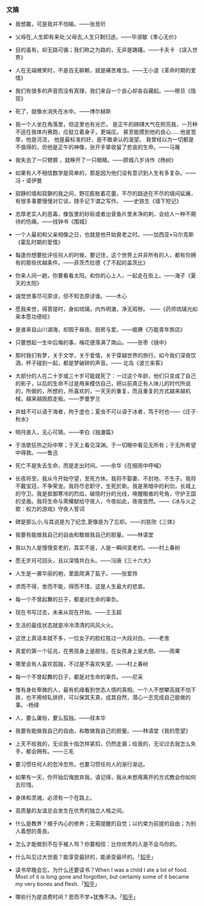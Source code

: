 ### 文摘

- 我想赢，可是我并不怕输。——张昱珩

- 父母在,人生即有来处;父母去,人生只剩归途。——毕淑敏《孝心无价》

- 目的虽有，却无路可循；我们称之为路的，无非是踌躇。——卡夫卡 《误入世界》

- 人在无端微笑时，不是百无聊赖，就是痛苦难当。——王小波《革命时期的爱情》

- 我们有很多的声音而没有真理，我们来自一个良心却各自藏起。——穆旦《隐现》

- 死了，就像水消失在水中。——博尔赫斯

- 我一个人坐在角落里，但这里也有光芒。 是正午的磅礴大气在照亮我，一万种不适在我体内赛跑，应挺立着身子，更端庄。 甚至能摸到他的良心……他是宽厚，他是河流， 他是最标准的好，是不敢承认的渴望。 我曾经以为一切都是不值得的，但他是正午的神像，张开手掌收留了悲哀的生命。——马雁

- 我失去了一只臂膀 ，就睁开了一只眼睛。——顾城八岁诗作《杨树》

- 如果有人不相信数学是简单的，那是因为他们没有意识到人生有多复杂。——冯・诺伊曼

- 寂静的墙和寂静的我之间，野花膨胀着花蕾，不尽的路途在不尽的墙间延展，有很多事要慢慢对它谈，随手记下谓之写作。 ——史铁生《墙下短记》

- 忠厚老实人的恶毒，像饭里的砂砾或者出骨鱼片里未净的刺，会给人一种不期待的伤痛。——钱钟书《围城》

- 一个人最初和父亲相像之日，也就是他开始衰老之时。——加西亚•马尔克斯《霍乱时期的爱情》

- 每逢你想要批评任何人的时候，要记住，这个世界上并非所有的人，都有你拥有的那些优越条件。——菲茨杰拉德《了不起的盖茨比》

- 你来人间一趟，你要看看太阳。和你的心上人，一起走在街上。——海子《夏天的太阳》

- 诚觉世事尽可原谅，但不知去原谅谁。——木心

- 愿我来世，得菩提时，身如琉璃，内外明澈，净无瑕秽。 ——《药师琉璃光如来本愿功德经》

- 是谁来自山川湖海，却囿于昼夜、厨房与爱。——姬赓《万能青年旅店》

- 只要想起一生中后悔的事，梅花便落满了南山。——张枣《镜中》

- 那时我们有梦，关于文学，关于爱情，关于穿越世界的旅行。如今我们深夜饮酒，杯子碰到一起，都是梦破碎的声音。—— 北岛《波兰来客》

- 大部分的人在二十岁或三十岁可能就死了：一过这个年龄，他们只变成了自己的影子，以后的生命不过是用来模仿自己，把以前真正有人味儿的时代所说的，所做的，所想的，所喜欢的，一天天的重复，而且重复的方式越来越机械，越来越脱腔走板。——罗曼罗兰

- 井蛙不可以语于海者，拘于虚也；夏虫不可以语于冰者，笃于时也——《庄子·秋水》

- 明月直入，无心可猜。——李白《独漉篇》

- 于浩歌狂热之际中寒；于天上看见深渊。于一切眼中看见无所有；于无所希望中得救。——鲁迅

- 死亡不是失去生命，而是走出时间。——余华《在细雨中呼喊》

- 长夜将至，我从今开始守望，至死方休。我将不娶妻、不封地、不生子。我将不戴宝冠，不争荣宠。我将尽忠职守，生死於斯。我是黑暗中的利剑，长城上的守卫。我是抵御寒冷的烈焰，破晓时分的光线，唤醒眠者的号角，守护王国的坚盾。我将生命与荣耀献给守夜人，今夜如此，夜夜皆然。——《冰与火之歌：权力的游戏》守夜人誓词

- 碑是那么小,与其说是为了纪念,更像是为了忘却。——刘慈欣《三体》

- 我要有能做我自己的自由和敢做我自己的胆量。——林语堂

- 我以为人是慢慢变老的，其实不是，人是一瞬间变老的。——村上春树

- 愿无岁月可回头，且以深情共白头。——冯唐《三十六大》

- 人生是一袭华丽的袍，里面爬满了虱子。——张爱玲

- 求而不得，舍而不能，得而不惜，这是人生最大的悲哀。

- 每一个不曾起舞的日子，都是对生命的辜负。

- 现在书写过去，未来从现在开始。——王玉超

- 生活的最佳状态就是冷冷清清的风风火火。

- 这世上真话本就不多，一位女子的脸红胜过一大段对白。——老舍

- 真爱的第一个征兆，在男孩身上是胆怯，在女孩身上是大胆。——雨果

- 哪里会有人喜欢孤独，不过是不喜欢失望。——村上春树

- 每一个不曾起舞的日子，都是对生命的辜负。——尼采

- 惟有身处卑微的人，最有机缘看到世态人情的真相。一个人不想攀高就不怕下跌，也不用倾轧排挤，可以保其天真，成其自然，潜心一志完成自己能做的事。-杨绛

- 人，要么庸俗，要么孤独。——叔本华

- 我要有能做我自己的自由，和敢做我自己的胆量。——林语堂《我的愿望》

- 上天不给我的，无论我十指怎样紧扣，仍然走漏；给我的，无论过去我怎么失手，都会拥有。——三毛

- 要习惯任何人的忽冷忽热，也要习惯任何人的渐行渐远。

- 如果有一天，你开始后悔放弃我，请记得，我从未想用离开的方式教会你如何去珍惜。

- 身体和灵魂，必须有一个在路上。

- 高质量的友谊总会发生在优秀的独立人格之间。

- 什么是教养？植于内心的修养；无需提醒的自觉；以约束为前提的自由；为别人着想的善良。

- 怎么才能做到不在乎被人骂？你要相信：比你优秀的人是不会鸟你的。

- 什么叫见过大世面？能享受最好的，能承受最坏的。「[知乎](https://www.zhihu.com/question/20721867)」

- 读书早晚会忘，为什么还要读书？When I was a child I ate a lot of food. Most of it is long gone and forgotten, but certainly some of it became my very bones and flesh.「[知乎](https://www.zhihu.com)」

- 哪些行为是浪费时间？思而不学+犹豫不决。「[知乎](https://www.zhihu.com/question/22845785)」